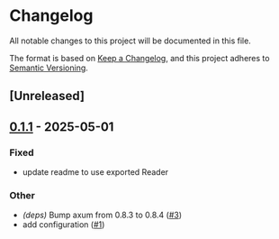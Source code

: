 # Changelog

All notable changes to this project will be documented in this file.

The format is based on [Keep a Changelog](https://keepachangelog.com/en/1.0.0/),
and this project adheres to [Semantic Versioning](https://semver.org/spec/v2.0.0.html).

## [Unreleased]

## [0.1.1](https://github.com/jdrouet/axum-tariff/compare/v0.1.0...v0.1.1) - 2025-05-01

### Fixed

- update readme to use exported Reader

### Other

- *(deps)* Bump axum from 0.8.3 to 0.8.4 ([#3](https://github.com/jdrouet/axum-tariff/pull/3))
- add configuration ([#1](https://github.com/jdrouet/axum-tariff/pull/1))
